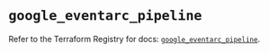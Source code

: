 # `google_eventarc_pipeline`

Refer to the Terraform Registry for docs: [`google_eventarc_pipeline`](https://registry.terraform.io/providers/hashicorp/google/6.36.0/docs/resources/eventarc_pipeline).
